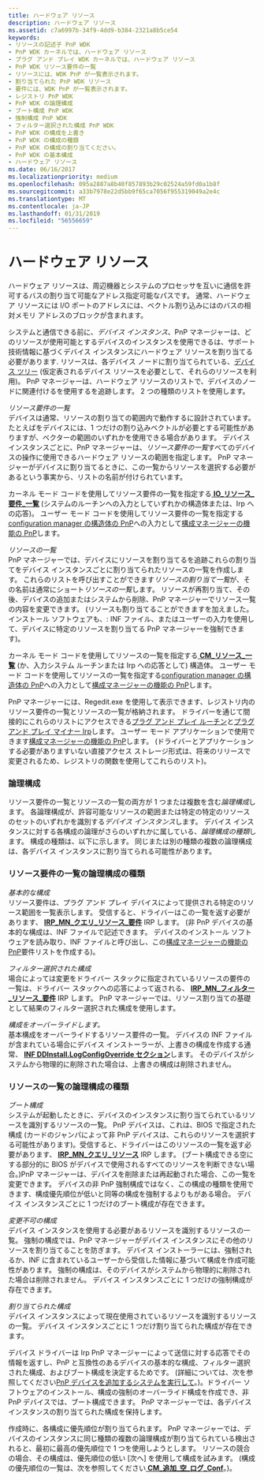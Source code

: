 ```yaml
---
title: ハードウェア リソース
description: ハードウェア リソース
ms.assetid: c7a6997b-34f9-4dd9-b384-2321a8b5ce54
keywords:
- リソースの記述子 PnP WDK
- PnP WDK カーネルでは、ハードウェア リソース
- プラグ アンド プレイ WDK カーネルでは、ハードウェア リソース
- PnP WDK リソース要件の一覧
- リソースには、WDK PnP が一覧表示されます。
- 割り当てられた PnP WDK リソース
- 要件には、WDK PnP が一覧表示されます。
- レジストリ PnP WDK
- PnP WDK の論理構成
- ブート構成 PnP WDK
- 強制構成 PnP WDK
- フィルター選択された構成 PnP WDK
- PnP WDK の構成を上書き
- PnP WDK の構成の種類
- PnP WDK の構成の割り当てください。
- PnP WDK の基本構成
- ハードウェア リソース
ms.date: 06/16/2017
ms.localizationpriority: medium
ms.openlocfilehash: 095a2887a8b40f857893b29c02524a59fd0a1b8f
ms.sourcegitcommit: a33b7978e22d5bb9f65ca7056f955319049a2e4c
ms.translationtype: MT
ms.contentlocale: ja-JP
ms.lasthandoff: 01/31/2019
ms.locfileid: "56556659"
---
```

# <a name="hardware-resources"></a>ハードウェア リソース





ハードウェア リソースは、周辺機器とシステムのプロセッサを互いに通信を許可するバスの割り当て可能なアドレス指定可能なパスです。 通常、ハードウェア リソースには I/O ポートのアドレスには、ベクトル割り込みにはのバスの相対メモリ アドレスのブロックが含まれます。

システムと通信できる前に、*デバイス インスタンス*、PnP マネージャーは、どのリソースが使用可能とするデバイスのインスタンスを使用できるは、サポート技術情報に基づくデバイス インスタンスにハードウェア リソースを割り当てる必要があります. リソースは、各デバイス ノードに割り当てられている、[デバイス ツリー](device-tree.md) (仮定表されるデバイス リソースを必要として、それらのリソースを利用)。 PnP マネージャーは、ハードウェア リソースのリストで、デバイスのノードに関連付けるを使用するを追跡します。 2 つの種類のリストを使用します。

<a href="" id="resource-requirements-list"></a>*リソース要件の一覧*  
デバイスは通常、リソースの割り当ての範囲内で動作するに設計されています。 たとえばをデバイスには、1 つだけの割り込みベクトルが必要とする可能性がありますが、ベクターの範囲のいずれかを使用できる場合があります。 デバイス インスタンスごとに、PnP マネージャーは、*リソース要件の一覧*すべてのデバイスの操作に使用できるハードウェア リソースの範囲を指定します。 PnP マネージャーがデバイスに割り当てるときに、この一覧からリソースを選択する必要があるという事実から、リストの名前が付けられています。

カーネル モード コードを使用してリソース要件の一覧を指定する[ **IO\_リソース\_要件\_一覧**](https://msdn.microsoft.com/library/windows/hardware/ff550609) (システムのルーチンへの入力としていずれかの構造体または、Irp への応答)。 ユーザー モード コードを使用してリソース要件の一覧を指定する[configuration manager の構造体の PnP](https://msdn.microsoft.com/library/windows/hardware/ff549718)への入力として[構成マネージャーの機能の PnP](https://msdn.microsoft.com/library/windows/hardware/ff549713)します。

<a href="" id="resource-list"></a>*リソースの一覧*  
PnP マネージャーでは、デバイスにリソースを割り当てるを追跡これらの割り当てをデバイス インスタンスごとに割り当てられたリソースの一覧を作成します。 これらのリストを呼び出すことができます*リソースの割り当て一覧*が、その名前は通常にショート*リソースの一覧*します。 リソースが再割り当て、その後、デバイスの追加またはシステムから削除、PnP マネージャーでリソース一覧の内容を変更できます。 (リソースも割り当てることができますを加えました。 インストール ソフトウェアも、: INF ファイル、またはユーザーの入力を使用して、デバイスに特定のリソースを割り当てる PnP マネージャーを強制できます)。

カーネル モード コードを使用してリソースの一覧を指定する[ **CM\_リソース\_一覧**](https://msdn.microsoft.com/library/windows/hardware/ff541994) (か、入力システム ルーチンまたは Irp への応答として) 構造体。 ユーザー モード コードを使用してリソースの一覧を指定する[configuration manager の構造体の PnP](https://msdn.microsoft.com/library/windows/hardware/ff549718)への入力として[構成マネージャーの機能の PnP](https://msdn.microsoft.com/library/windows/hardware/ff549713)します。

PnP マネージャーには、Regedit.exe を使用して表示できます、レジストリ内のリソース要件の一覧とリソースの一覧が格納されます。 ドライバーを通じて間接的にこれらのリストにアクセスできる[プラグ アンド プレイ ルーチン](https://msdn.microsoft.com/library/windows/hardware/ff558809)と[プラグ アンド プレイ マイナー Irp](https://msdn.microsoft.com/library/windows/hardware/ff558807)します。 ユーザー モード アプリケーションで使用できます[構成マネージャーの機能の PnP](https://msdn.microsoft.com/library/windows/hardware/ff549713)します。 (ドライバーとアプリケーションする必要がありますいない直接アクセス ストレージ形式は、将来のリリースで変更されるため、レジストリの関数を使用してこれらのリスト)。

### <a href="" id="ddk-logical-configurations-kg"></a>論理構成

リソース要件の一覧とリソースの一覧の両方が 1 つまたは複数を含む*論理構成*します。 各論理構成が、許容可能なリソースの範囲または特定の特定のリソースのセットのいずれかを識別する*デバイス インスタンス*します。 デバイス インスタンスに対する各構成の論理がさらのいずれかに属している、*論理構成の種類*します。 構成の種類は、以下に示します。 同じまたは別の種類の複数の論理構成は、各デバイス インスタンスに割り当てられる可能性があります。

### <a name="logical-configuration-types-for-resource-requirements-lists"></a>リソース要件の一覧の論理構成の種類

<a href="" id="basic-configuration"></a>*基本的な構成*  
リソース要件は、プラグ アンド プレイ デバイスによって提供される特定のリソース範囲を一覧表示します。 受信すると、ドライバーはこの一覧を返す必要があります、 [ **IRP\_MN\_クエリ\_リソース\_要件**](https://msdn.microsoft.com/library/windows/hardware/ff551715) IRP します。 (非 PnP デバイスの基本的な構成は、INF ファイルで記述できます。 デバイスのインストール ソフトウェアを読み取り、INF ファイルと呼び出し、この[構成マネージャーの機能の PnP](https://msdn.microsoft.com/library/windows/hardware/ff549713)要件リストを作成する)。

<a href="" id="filtered-configuration"></a>*フィルター選択された構成*  
場合によっては変更をドライバー スタックに指定されているリソースの要件の一覧は、ドライバー スタックへの応答によって返される、 [ **IRP\_MN\_フィルター\_リソース\_要件**](https://msdn.microsoft.com/library/windows/hardware/ff550874) IRP します。 PnP マネージャーでは、リソース割り当ての基礎として結果のフィルター選択された構成を使用します。

<a href="" id="override-configuration"></a>*構成をオーバーライドします。*  
基本構成をオーバーライドするリソース要件の一覧。 デバイスの INF ファイルが含まれている場合にデバイス インストーラーが、上書きの構成を作成する通常、 [ **INF DDInstall.LogConfigOverride セクション**](https://msdn.microsoft.com/library/windows/hardware/ff547339)します。 そのデバイスがシステムから物理的に削除された場合は、上書きの構成は削除されません。

### <a name="logical-configuration-types-for-resource-lists"></a>リソースの一覧の論理構成の種類

<a href="" id="boot-configuration"></a>*ブート構成*  
システムが起動したときに、デバイスのインスタンスに割り当てられているリソースを識別するリソースの一覧。 PnP デバイスは、これは、BIOS で指定された構成 (カードのジャンパによって非 PnP デバイスは、これらのリソースを選択する可能性があります)。受信すると、ドライバーはこのリソースの一覧を返す必要があります、 [ **IRP\_MN\_クエリ\_リソース**](https://msdn.microsoft.com/library/windows/hardware/ff551710) IRP します。 (ブート構成できる空にする部分的に BIOS がデバイスで使用されるすべてのリソースを判断できない場合。)PnP マネージャーは、デバイスを削除または再起動された場合、この一覧を変更できます。 デバイスの非 PnP 強制構成ではなく、この構成の種類を使用できます、構成優先順位が低いと同等の構成を強制するよりもがある場合。 デバイス インスタンスごとに 1 つだけのブート構成が存在できます。

<a href="" id="forced-configuration"></a>*変更不可の構成*  
デバイス インスタンスを使用する必要があるリソースを識別するリソースの一覧。 強制の構成では、PnP マネージャーがデバイス インスタンスにその他のリソースを割り当てることを防ぎます。 デバイス インストーラーには、強制されるか、INF に含まれているユーザーから受信した情報に基づいて構成を作成可能性があります。 強制の構成は、そのデバイスがシステムから物理的に削除された場合は削除されません。 デバイス インスタンスごとに 1 つだけの強制構成が存在できます。

<a href="" id="allocated-configuration"></a>*割り当てられた構成*  
デバイス インスタンスによって現在使用されているリソースを識別するリソースの一覧。 デバイス インスタンスごとに 1 つだけ割り当てられた構成が存在できます。

デバイス ドライバーは Irp PnP マネージャーによって送信に対する応答でその情報を返すし、PnP と互換性のあるデバイスの基本的な構成、フィルター選択された構成、およびブート構成を決定するためです。 (詳細については、次を参照してください[PnP デバイスを追加するシステムを実行して](adding-a-pnp-device-to-a-running-system.md)。)。ドライバー ソフトウェアのインストール、構成の強制のオーバーライド構成を作成でき、非 PnP デバイスでは、ブート構成できます。 PnP マネージャーでは、各デバイス インスタンスの割り当てられた構成を保持します。

作成時に、各構成に優先順位が割り当てられます。 PnP マネージャーでは、デバイスのインスタンスに同じ種類の複数の論理構成が割り当てられている検出されると、最初に最高の優先順位で 1 つを使用しようとします。 リソースの競合の場合、その構成は、優先順位の低い [次へ] を使用して構成を試みます。 (構成の優先順位の一覧は、次を参照してください[ **CM\_追加\_空\_ログ\_Conf**](https://msdn.microsoft.com/library/windows/hardware/ff537921)。)。

 

 




